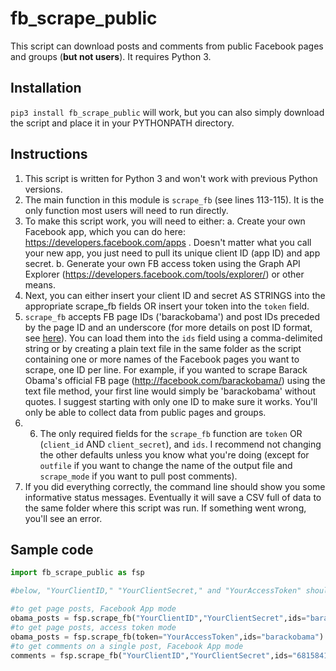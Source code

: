 # fb_scrape_public

This script can download posts and comments from public Facebook pages and groups (__but not users__). It requires Python 3.

Installation
------------

``pip3 install fb_scrape_public`` will work, but you can also simply download the script and place it in your PYTHONPATH directory.

Instructions
------------

1.    This script is written for Python 3 and won't work with previous Python versions.
2.    The main function in this module is ```scrape_fb``` (see lines 113-115). It is the only function most users will need to run directly.
3.    To make this script work, you will need to either:
    a. Create your own Facebook app, which you can do here: https://developers.facebook.com/apps . Doesn't matter what you call your new app, you just need to pull its unique client ID (app ID) and app secret.
    b. Generate your own FB access token using the Graph API Explorer (https://developers.facebook.com/tools/explorer/) or other means. 
4.    Next, you can either insert your client ID and secret AS STRINGS into the appropriate scrape_fb fields OR insert your token into the ```token``` field. 
5.    ```scrape_fb``` accepts FB page IDs ('barackobama') and post IDs preceded by the page ID and an underscore (for more details on post ID format, see [here](https://stackoverflow.com/questions/31353591/how-should-we-retrieve-an-individual-post-now-that-post-id-is-deprecated-in-v)). You can load them into the ```ids``` field using a comma-delimited string or by creating a plain text file in the same folder as the script containing one or more names of the Facebook pages you want to scrape, one ID per line. For example, if you wanted to scrape Barack Obama's official FB page (http://facebook.com/barackobama/) using the text file method, your first line would simply be 'barackobama' without quotes. I suggest starting with only one ID to make sure it works. You'll only be able to collect data from public pages and groups.
6.    6.    The only required fields for the ```scrape_fb``` function are ```token``` OR (```client_id``` AND ```client_secret```), and ```ids```. I recommend not changing the other defaults unless you know what you're doing (except for ```outfile``` if you want to change the name of the output file and ```scrape_mode``` if you want to pull post comments).
7.    If you did everything correctly, the command line should show you some informative status messages. Eventually it will save a CSV full of data to the same folder where this script was run. If something went wrong, you'll see an error.

Sample code
-----------

```python
import fb_scrape_public as fsp

#below, "YourClientID," "YourClientSecret," and "YourAccessToken" should be your actual client ID, secret, and access token

#to get page posts, Facebook App mode
obama_posts = fsp.scrape_fb("YourClientID","YourClientSecret",ids="barackobama") 
#to get page posts, access token mode
obama_posts = fsp.scrape_fb(token="YourAccessToken",ids="barackobama") 
#to get comments on a single post, Facebook App mode
comments = fsp.scrape_fb("YourClientID","YourClientSecret",ids="6815841748_10154508876046749",scrape_mode="comments") 
```
